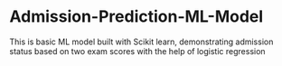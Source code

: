 # Admission-Prediction-ML-Model
This is basic ML model built with Scikit learn, demonstrating admission status based on two exam scores with the help of logistic regression
